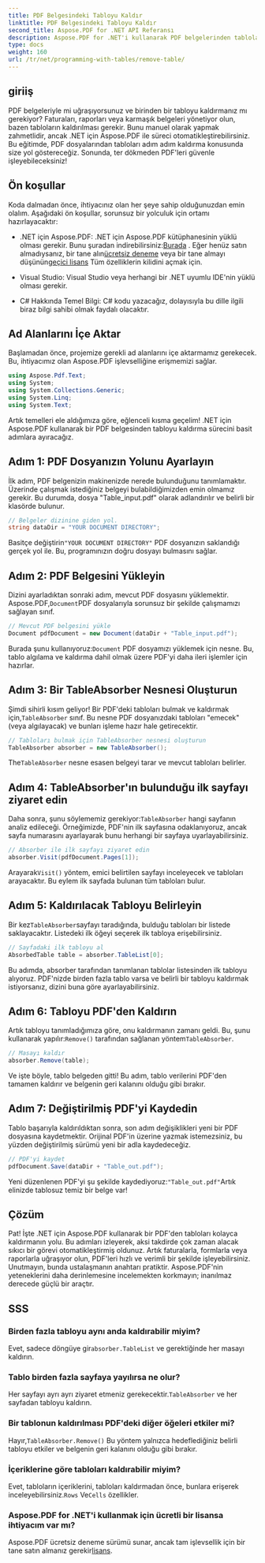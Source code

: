 ```yaml
---
title: PDF Belgesindeki Tabloyu Kaldır
linktitle: PDF Belgesindeki Tabloyu Kaldır
second_title: Aspose.PDF for .NET API Referansı
description: Aspose.PDF for .NET'i kullanarak PDF belgelerinden tabloları nasıl kaldıracağınızı adım adım bir kılavuzla öğrenin. Bu kolay eğitimle PDF düzenlemeyi basitleştirin.
type: docs
weight: 160
url: /tr/net/programming-with-tables/remove-table/
---
```

## giriiş

PDF belgeleriyle mi uğraşıyorsunuz ve birinden bir tabloyu kaldırmanız mı gerekiyor? Faturaları, raporları veya karmaşık belgeleri yönetiyor olun, bazen tabloların kaldırılması gerekir. Bunu manuel olarak yapmak zahmetlidir, ancak .NET için Aspose.PDF ile süreci otomatikleştirebilirsiniz. Bu eğitimde, PDF dosyalarından tabloları adım adım kaldırma konusunda size yol göstereceğiz. Sonunda, ter dökmeden PDF'leri güvenle işleyebileceksiniz!

## Ön koşullar

Koda dalmadan önce, ihtiyacınız olan her şeye sahip olduğunuzdan emin olalım. Aşağıdaki ön koşullar, sorunsuz bir yolculuk için ortamı hazırlayacaktır:

-  .NET için Aspose.PDF: .NET için Aspose.PDF kütüphanesinin yüklü olması gerekir. Bunu şuradan indirebilirsiniz:[Burada](https://releases.aspose.com/pdf/net/) . Eğer henüz satın almadıysanız, bir tane alın[ücretsiz deneme](https://releases.aspose.com/) veya bir tane almayı düşünün[geçici lisans](https://purchase.aspose.com/temporary-license/) Tüm özelliklerin kilidini açmak için.
  
- Visual Studio: Visual Studio veya herhangi bir .NET uyumlu IDE'nin yüklü olması gerekir.
  
- C# Hakkında Temel Bilgi: C# kodu yazacağız, dolayısıyla bu dille ilgili biraz bilgi sahibi olmak faydalı olacaktır.

## Ad Alanlarını İçe Aktar

Başlamadan önce, projemize gerekli ad alanlarını içe aktarmamız gerekecek. Bu, ihtiyacımız olan Aspose.PDF işlevselliğine erişmemizi sağlar.

```csharp
using Aspose.Pdf.Text;
using System;
using System.Collections.Generic;
using System.Linq;
using System.Text;
```

Artık temelleri ele aldığımıza göre, eğlenceli kısma geçelim! .NET için Aspose.PDF kullanarak bir PDF belgesinden tabloyu kaldırma sürecini basit adımlara ayıracağız.

## Adım 1: PDF Dosyanızın Yolunu Ayarlayın

İlk adım, PDF belgenizin makinenizde nerede bulunduğunu tanımlamaktır. Üzerinde çalışmak istediğiniz belgeyi bulabildiğimizden emin olmamız gerekir. Bu durumda, dosya "Table_input.pdf" olarak adlandırılır ve belirli bir klasörde bulunur.

```csharp
// Belgeler dizinine giden yol.
string dataDir = "YOUR DOCUMENT DIRECTORY";
```

 Basitçe değiştirin`"YOUR DOCUMENT DIRECTORY"` PDF dosyanızın saklandığı gerçek yol ile. Bu, programınızın doğru dosyayı bulmasını sağlar.

## Adım 2: PDF Belgesini Yükleyin

 Dizini ayarladıktan sonraki adım, mevcut PDF dosyasını yüklemektir. Aspose.PDF,`Document`PDF dosyalarıyla sorunsuz bir şekilde çalışmamızı sağlayan sınıf.

```csharp
// Mevcut PDF belgesini yükle
Document pdfDocument = new Document(dataDir + "Table_input.pdf");
```

 Burada şunu kullanıyoruz:`Document` PDF dosyamızı yüklemek için nesne. Bu, tablo algılama ve kaldırma dahil olmak üzere PDF'yi daha ileri işlemler için hazırlar.

## Adım 3: Bir TableAbsorber Nesnesi Oluşturun

 Şimdi sihirli kısım geliyor! Bir PDF'deki tabloları bulmak ve kaldırmak için,`TableAbsorber` sınıf. Bu nesne PDF dosyanızdaki tabloları "emecek" (veya algılayacak) ve bunları işleme hazır hale getirecektir.

```csharp
// Tabloları bulmak için TableAbsorber nesnesi oluşturun
TableAbsorber absorber = new TableAbsorber();
```

 The`TableAbsorber` nesne esasen belgeyi tarar ve mevcut tabloları belirler.

## Adım 4: TableAbsorber'ın bulunduğu ilk sayfayı ziyaret edin

 Daha sonra, şunu söylememiz gerekiyor:`TableAbsorber` hangi sayfanın analiz edileceği. Örneğimizde, PDF'nin ilk sayfasına odaklanıyoruz, ancak sayfa numarasını ayarlayarak bunu herhangi bir sayfaya uyarlayabilirsiniz.

```csharp
// Absorber ile ilk sayfayı ziyaret edin
absorber.Visit(pdfDocument.Pages[1]);
```

 Arayarak`Visit()` yöntem, emici belirtilen sayfayı inceleyecek ve tabloları arayacaktır. Bu eylem ilk sayfada bulunan tüm tabloları bulur.

## Adım 5: Kaldırılacak Tabloyu Belirleyin

 Bir kez`TableAbsorber`sayfayı taradığında, bulduğu tabloları bir listede saklayacaktır. Listedeki ilk öğeyi seçerek ilk tabloya erişebilirsiniz.

```csharp
// Sayfadaki ilk tabloyu al
AbsorbedTable table = absorber.TableList[0];
```

Bu adımda, absorber tarafından tanımlanan tablolar listesinden ilk tabloyu alıyoruz. PDF'nizde birden fazla tablo varsa ve belirli bir tabloyu kaldırmak istiyorsanız, dizini buna göre ayarlayabilirsiniz.

## Adım 6: Tabloyu PDF'den Kaldırın

 Artık tabloyu tanımladığımıza göre, onu kaldırmanın zamanı geldi. Bu, şunu kullanarak yapılır:`Remove()` tarafından sağlanan yöntem`TableAbsorber`.

```csharp
// Masayı kaldır
absorber.Remove(table);
```

Ve işte böyle, tablo belgeden gitti! Bu adım, tablo verilerini PDF'den tamamen kaldırır ve belgenin geri kalanını olduğu gibi bırakır.

## Adım 7: Değiştirilmiş PDF'yi Kaydedin

Tablo başarıyla kaldırıldıktan sonra, son adım değişiklikleri yeni bir PDF dosyasına kaydetmektir. Orijinal PDF'in üzerine yazmak istemezsiniz, bu yüzden değiştirilmiş sürümü yeni bir adla kaydedeceğiz.

```csharp
// PDF'yi kaydet
pdfDocument.Save(dataDir + "Table_out.pdf");
```

 Yeni düzenlenen PDF'yi şu şekilde kaydediyoruz:`"Table_out.pdf"`Artık elinizde tablosuz temiz bir belge var!

## Çözüm

Pat! İşte .NET için Aspose.PDF kullanarak bir PDF'den tabloları kolayca kaldırmanın yolu. Bu adımları izleyerek, aksi takdirde çok zaman alacak sıkıcı bir görevi otomatikleştirmiş oldunuz. Artık faturalarla, formlarla veya raporlarla uğraşıyor olun, PDF'leri hızlı ve verimli bir şekilde işleyebilirsiniz. Unutmayın, bunda ustalaşmanın anahtarı pratiktir. Aspose.PDF'nin yeteneklerini daha derinlemesine incelemekten korkmayın; inanılmaz derecede güçlü bir araçtır.

## SSS

### Birden fazla tabloyu aynı anda kaldırabilir miyim?  
 Evet, sadece döngüye gir`absorber.TableList` ve gerektiğinde her masayı kaldırın.

### Tablo birden fazla sayfaya yayılırsa ne olur?  
 Her sayfayı ayrı ayrı ziyaret etmeniz gerekecektir.`TableAbsorber` ve her sayfadan tabloyu kaldırın.

### Bir tablonun kaldırılması PDF'deki diğer öğeleri etkiler mi?  
 Hayır,`TableAbsorber.Remove()` Bu yöntem yalnızca hedeflediğiniz belirli tabloyu etkiler ve belgenin geri kalanını olduğu gibi bırakır.

### İçeriklerine göre tabloları kaldırabilir miyim?  
 Evet, tabloların içeriklerini, tabloları kaldırmadan önce, bunlara erişerek inceleyebilirsiniz.`Rows` Ve`Cells` özellikler.

### Aspose.PDF for .NET'i kullanmak için ücretli bir lisansa ihtiyacım var mı?  
 Aspose.PDF ücretsiz deneme sürümü sunar, ancak tam işlevsellik için bir tane satın almanız gerekir[lisans](https://purchase.aspose.com/buy).